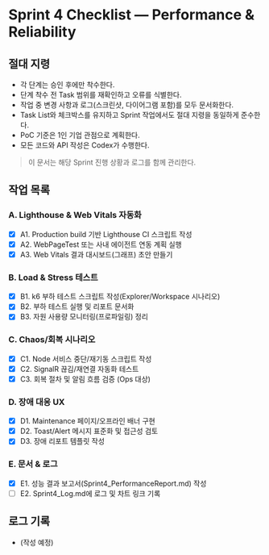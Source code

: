 # Sprint 4 Checklist — Performance & Reliability

## 절대 지령
- 각 단계는 승인 후에만 착수한다.
- 단계 착수 전 Task 범위를 재확인하고 오류를 식별한다.
- 작업 중 변경 사항과 로그(스크린샷, 다이어그램 포함)를 모두 문서화한다.
- Task List와 체크박스를 유지하고 Sprint 작업에서도 절대 지령을 동일하게 준수한다.
- PoC 기준은 1인 기업 관점으로 계획한다.
- 모든 코드와 API 작성은 Codex가 수행한다.

> 이 문서는 해당 Sprint 진행 상황과 로그를 함께 관리한다.

## 작업 목록
### A. Lighthouse & Web Vitals 자동화
- [x] A1. Production build 기반 Lighthouse CI 스크립트 작성
- [x] A2. WebPageTest 또는 사내 에이전트 연동 계획 실행
- [x] A3. Web Vitals 결과 대시보드(그래프) 초안 만들기

### B. Load & Stress 테스트
- [x] B1. k6 부하 테스트 스크립트 작성(Explorer/Workspace 시나리오)
- [x] B2. 부하 테스트 실행 및 리포트 문서화
- [x] B3. 자원 사용량 모니터링(프로파일링) 정리

### C. Chaos/회복 시나리오
- [x] C1. Node 서비스 중단/재기동 스크립트 작성
- [x] C2. SignalR 끊김/재연결 자동화 테스트
- [x] C3. 회복 절차 및 알림 흐름 검증 (Ops 대상)

### D. 장애 대응 UX
- [x] D1. Maintenance 페이지/오프라인 배너 구현
- [x] D2. Toast/Alert 메시지 표준화 및 접근성 검토
- [x] D3. 장애 리포트 템플릿 작성

### E. 문서 & 로그
- [x] E1. 성능 결과 보고서(Sprint4_PerformanceReport.md) 작성
- [ ] E2. Sprint4_Log.md에 로그 및 차트 링크 기록

## 로그 기록
- (작성 예정)

